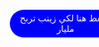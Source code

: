 <!DOCTYPE html>
<html> 
<head>
  <meta charset="UTF-8">
  <meta name="viewport"
  content="width=device-width,initial-scale=1.0">
  <title>salsabil</title>
  <style>
  .custom-button  { 
    position: absolute;
    top: 400px;
   left: 800px;
   width: 200px;
   height: 50px;
   border-radius: 25px;
   background-color: blue;
   color: cornsilk;
   border: 1px;
   font-size: medium;
   font: icon;
   cursor: progress;
   }
          
  </style>
<body>
      <button
  class="custom-button">اظغط هنا لكي زينب تربح مليار</button>
</body> 
</html>
